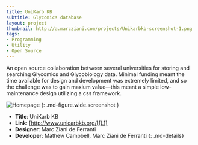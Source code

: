 ```yaml
---
title: UniKarb KB
subtitle: Glycomics database
layout: project
thumbnail: http://a.marcziani.com/projects/Unikarbkb-screenshot-1.png
tags:
- Programming
- Utility
- Open Source
---
```


An open source collaboration between several universities for storing and searching Glycomics and Glycobiology data. Minimal funding meant the time available for design and development was extremely limited, and so the challenge was to gain maxium value—this meant a simple low-maintenance design utilizing a css framework.

![Homepage][I1]
{: .md-figure.wide.screenshot }

* __Title__: UniKarb KB
* __Link__: [http://www.unicarbkb.org/][L1]
* __Designer__: Marc Ziani de Ferranti
* __Developer__: Mathew Campbell, Marc Ziani de Ferranti
{: .md-details}


[I1]: http://a.marcziani.com/projects/Unikarbkb-screenshot-1.png

[L1]: http://www.unicarbkb.org/
